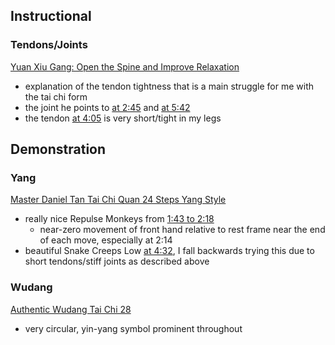 ## Instructional

### Tendons/Joints

[Yuan Xiu Gang: Open the Spine and Improve Relaxation](https://www.youtube.com/watch?v=ZmHVLIIjDaM)
- explanation of the tendon tightness that is a main struggle for me with the tai chi form
- the joint he points to [at 2:45](https://youtu.be/ZmHVLIIjDaM?t=166) and [at 5:42](https://youtu.be/ZmHVLIIjDaM?t=338)
- the tendon [at 4:05](https://youtu.be/ZmHVLIIjDaM?t=241) is very short/tight in my legs


## Demonstration

### Yang

[Master Daniel Tan Tai Chi Quan 24 Steps Yang Style](https://www.youtube.com/watch?v=ib2SNVjlbgQ)
- really nice Repulse Monkeys from [1:43 to 2:18](https://youtu.be/ib2SNVjlbgQ?t=103)
    - near-zero movement of front hand relative to rest frame near the end of each move, especially at 2:14
- beautiful Snake Creeps Low [at 4:32](https://youtu.be/ib2SNVjlbgQ?t=273), I fall backwards trying this due to short tendons/stiff joints as described above

### Wudang

[Authentic Wudang Tai Chi 28](https://www.youtube.com/watch?v=KO41uRt9MME)
- very circular, yin-yang symbol prominent throughout
